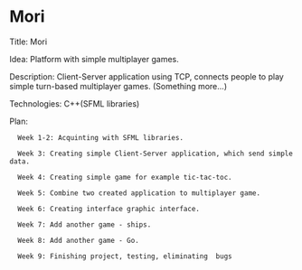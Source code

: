 # Mori

Title: Mori

Idea: Platform with simple multiplayer games.

Description: Client-Server application using TCP, connects people to play simple turn-based multiplayer games. (Something more...)

Technologies: C++(SFML libraries)

Plan:

      Week 1-2: Acquinting with SFML libraries.
      
      Week 3: Creating simple Client-Server application, which send simple data.
      
      Week 4: Creating simple game for example tic-tac-toc.
      
      Week 5: Combine two created application to multiplayer game.
      
      Week 6: Creating interface graphic interface.

      Week 7: Add another game - ships.
      
      Week 8: Add another game - Go.
      
      Week 9: Finishing project, testing, eliminating  bugs

      
